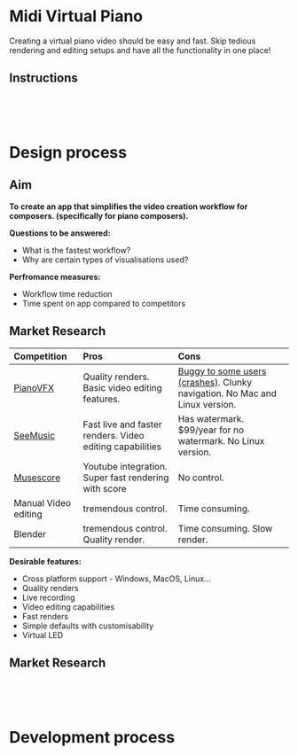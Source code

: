# Midi Virtual Piano
Creating a virtual piano video should be easy and fast. Skip tedious rendering and editing setups and have all the functionality in one place!

## Instructions





<pre>



</pre>

# Design process

## Aim
**To create an app that simplifies the video creation workflow for composers. (specifically for piano composers).**

**Questions to be answered:**
* What is the fastest workflow?
* Why are certain types of visualisations used?

**Perfromance measures:**
* Workflow time reduction
* Time spent on app compared to competitors

## Market Research
 Competition                                    | Pros                                          | Cons                                                   |
| :-------------------------------------------- |:----------------------------------------------| :------------------------------------------------------|
| [PianoVFX](https://piano-vfx.com/)            | Quality renders. Basic video editing features.| [Buggy to some users (crashes)](https://www.reddit.com/r/piano/comments/fsqyte/i_made_a_piano_visualizer_free_to_download/). Clunky navigation. No Mac and Linux version.             |
| [SeeMusic](https://www.visualmusicdesign.com) | Fast live and faster renders. Video editing capabilities | Has watermark. $99/year for no watermark. No Linux version. |
| [Musescore](https://musescore.org/)           | Youtube integration. Super fast rendering with score   | No control.                                   |
| Manual Video editing                          | tremendous control.                           | Time consuming.                                        |
| Blender                                       | tremendous control. Quality render.           | Time consuming. Slow render.                           |

**Desirable features:**
* Cross platform support - Windows, MacOS, Linux...
* Quality renders
* Live recording
* Video editing capabilities
* Fast renders
* Simple defaults with customisability
* Virtual LED

## Market Research





<pre>



</pre>

# Development process

